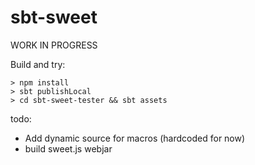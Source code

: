 sbt-sweet
==========

WORK IN PROGRESS

Build and try:

    > npm install
    > sbt publishLocal
    > cd sbt-sweet-tester && sbt assets

todo:
- Add dynamic source for macros (hardcoded for now)
- build sweet.js webjar
